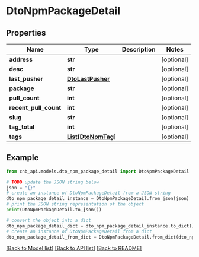 # DtoNpmPackageDetail


## Properties

Name | Type | Description | Notes
------------ | ------------- | ------------- | -------------
**address** | **str** |  | [optional] 
**desc** | **str** |  | [optional] 
**last_pusher** | [**DtoLastPusher**](DtoLastPusher.md) |  | [optional] 
**package** | **str** |  | [optional] 
**pull_count** | **int** |  | [optional] 
**recent_pull_count** | **int** |  | [optional] 
**slug** | **str** |  | [optional] 
**tag_total** | **int** |  | [optional] 
**tags** | [**List[DtoNpmTag]**](DtoNpmTag.md) |  | [optional] 

## Example

```python
from cnb_api.models.dto_npm_package_detail import DtoNpmPackageDetail

# TODO update the JSON string below
json = "{}"
# create an instance of DtoNpmPackageDetail from a JSON string
dto_npm_package_detail_instance = DtoNpmPackageDetail.from_json(json)
# print the JSON string representation of the object
print(DtoNpmPackageDetail.to_json())

# convert the object into a dict
dto_npm_package_detail_dict = dto_npm_package_detail_instance.to_dict()
# create an instance of DtoNpmPackageDetail from a dict
dto_npm_package_detail_from_dict = DtoNpmPackageDetail.from_dict(dto_npm_package_detail_dict)
```
[[Back to Model list]](../README.md#documentation-for-models) [[Back to API list]](../README.md#documentation-for-api-endpoints) [[Back to README]](../README.md)


